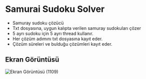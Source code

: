 # Samurai Sudoku Solver

- Samuray sudoku çözücü 
- Txt dosyasına, uygun kalıpta verilen samuray sudokuları çözer 
- 5 ayrı sudoku için 5 ayrı thread kullanır.
- Her çözüm adımını txt dosyasına kayıt eder.
- Çözüm süreleri ve bulduğu çözümleri kayıt eder.

## Ekran Görüntüsü

![Ekran Görüntüsü (1109)](https://user-images.githubusercontent.com/86842336/166299468-792cfe78-6ad5-45b9-ad20-d0d617295471.png)
